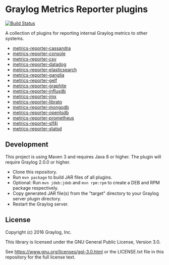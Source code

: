 # Graylog Metrics Reporter plugins
[![Build Status](https://travis-ci.org/Graylog2/graylog-plugin-metrics-reporter.svg?branch=master)](https://travis-ci.org/Graylog2/graylog-plugin-metrics-reporter)

A collection of plugins for reporting internal Graylog metrics to other systems.

* [metrics-reporter-cassandra](metrics-reporter-cassandra/README.md)
* [metrics-reporter-console](metrics-reporter-console/README.md)
* [metrics-reporter-csv](metrics-reporter-csv/README.md)
* [metrics-reporter-datadog](metrics-reporter-datadog/README.md)
* [metrics-reporter-elasticsearch](metrics-reporter-elasticsearch/README.md)
* [metrics-reporter-ganglia](metrics-reporter-ganglia/README.md)
* [metrics-reporter-gelf](metrics-reporter-gelf/README.md)
* [metrics-reporter-graphite](metrics-reporter-graphite/README.md)
* [metrics-reporter-influxdb](metrics-reporter-influxdb/README.md)
* [metrics-reporter-jmx](metrics-reporter-jmx/README.md)
* [metrics-reporter-librato](metrics-reporter-librato/README.md)
* [metrics-reporter-mongodb](metrics-reporter-mongodb/README.md)
* [metrics-reporter-opentsdb](metrics-reporter-opentsdb/README.md)
* [metrics-reporter-prometheus](metrics-reporter-prometheus/README.md)
* [metrics-reporter-slf4j](metrics-reporter-slf4j/README.md)
* [metrics-reporter-statsd](metrics-reporter-statsd/README.md)


## Development

This project is using Maven 3 and requires Java 8 or higher. The plugin will require Graylog 2.0.0 or higher.

* Clone this repository.
* Run `mvn package` to build JAR files of all plugins.
* Optional: Run `mvn jdeb:jdeb` and `mvn rpm:rpm` to create a DEB and RPM package respectively.
* Copy generated JAR file(s) from the "target" directory to your Graylog server plugin directory.
* Restart the Graylog server.


## License

Copyright (c) 2016 Graylog, Inc.

This library is licensed under the GNU General Public License, Version 3.0.

See https://www.gnu.org/licenses/gpl-3.0.html or the LICENSE.txt file in this repository for the full license text.

